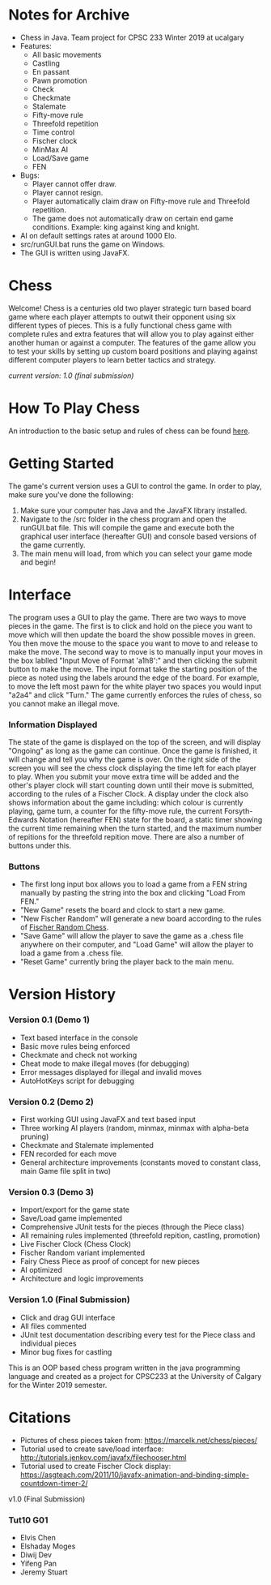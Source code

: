 # Notes for Archive
  - Chess in Java. Team project for CPSC 233 Winter 2019 at ucalgary
  - Features:
    - All basic movements
    - Castling
    - En passant
    - Pawn promotion
    - Check
    - Checkmate
    - Stalemate
    - Fifty-move rule
    - Threefold repetition
    - Time control
    - Fischer clock
    - MinMax AI
    - Load/Save game
    - FEN
  - Bugs:
    - Player cannot offer draw.
    - Player cannot resign.
    - Player automatically claim draw on Fifty-move rule and Threefold repetition.
    - The game does not automatically draw on certain end game conditions.  Example: king against king and knight.
  - AI on default settings rates at around 1000 Elo.
  - src/runGUI.bat runs the game on Windows.
  - The GUI is written using JavaFX.

# Chess
Welcome!  Chess is a centuries old two player strategic turn based board game where each player attempts to outwit their opponent using six different types of pieces.  This is a fully functional chess game with complete rules and extra features that will allow you to play against either another human or against a computer.  The features of the game allow you to test your skills by setting up custom board positions and playing against different computer players to learn better tactics and strategy.

*current version: 1.0 (final submission)*

# How To Play Chess
An introduction to the basic setup and rules of chess can be found [here](https://www.chess.com/learn-how-to-play-chess).

# Getting Started
The game's current version uses a GUI to control the game.  In order to play, make sure you've done the following:
  1. Make sure your computer has Java and the JavaFX library installed.
  2. Navigate to the /src folder in the chess program and open the runGUI.bat file.  This will compile the game and execute both the graphical user interface (hereafter GUI) and console based versions of the game currently.
  3. The main menu will load, from which you can select your game mode and begin!
  
# Interface
The program uses a GUI to play the game.  There are two ways to move pieces in the game.  The first is to click and hold on the piece you want to move which will then update the board the show possible moves in green.  You then move the mouse to the space you want to move to and release to make the move.  The second way to move is to manually input your moves in the box lablled "Input Move of Format 'a1h8':" and then clicking the submit button to make the move.  The input format take the starting position of the piece as noted using the labels around the edge of the board.  For example, to move the left most pawn for the white player two spaces you would input "a2a4" and click "Turn."  The game currently enforces the rules of chess, so you cannot make an illegal move.  

### Information Displayed
The state of the game is displayed on the top of the screen, and will display "Ongoing" as long as the game can continue.  Once the game is finished, it will change and tell you why the game is over.  On the right side of the screen you will see the chess clock displaying the time left for each player to play.  When you submit your move extra time will be added and the other's player clock will start counting down until their move is submitted, according to the rules of a Fischer Clock.  A display under the clock also shows information about the game including: which colour is currently playing, game turn, a counter for the fifty-move rule, the current Forsyth-Edwards Notation (hereafter FEN) state for the board, a static timer showing the current time remaining when the turn started, and the maximum number of repitions for the threefold repition move.  There are also a number of buttons under this.

### Buttons
  - The first long input box allows you to load a game from a FEN string manually by pasting the string into the box and clicking "Load From FEN."  
  - "New Game" resets the board and clock to start a new game.  
  - "New Fischer Random" will generate a new board according to the rules of [Fischer Random Chess](https://en.wikipedia.org/wiki/Chess960).
  - "Save Game" will allow the player to save the game as a .chess file anywhere on their computer, and "Load Game" will allow the player to load a game from a .chess file. 
  - "Reset Game" currently bring the player back to the main menu.


# Version History

### Version 0.1 (Demo 1)
  - Text based interface in the console
  - Basic move rules being enforced
  - Checkmate and check not working
  - Cheat mode to make illegal moves (for debugging)
  - Error messages displayed for illegal and invalid moves
  - AutoHotKeys script for debugging
  
### Version 0.2 (Demo 2)
  - First working GUI using JavaFX and text based input
  - Three working AI players (random, minmax, minmax with alpha-beta pruning)
  - Checkmate and Stalemate implemented
  - FEN recorded for each move
  - General architecture improvements (constants moved to constant class, main Game file split in two)
  
### Version 0.3 (Demo 3)
  - Import/export for the game state
  - Save/Load game implemented
  - Comprehensive JUnit tests for the pieces (through the Piece class)
  - All remaining rules implemented (threefold repition, castling, promotion)
  - Live Fischer Clock (Chess Clock)
  - Fischer Random variant implemented
  - Fairy Chess Piece as proof of concept for new pieces
  - AI optimized
  - Architecture and logic improvements
  
### Version 1.0 (Final Submission)
  - Click and drag GUI interface
  - All files commented
  - JUnit test documentation describing every test for the Piece class and individual pieces
  - Minor bug fixes for castling

This is an OOP based chess program written in the java programming language and created as a project for CPSC233 at the University of Calgary for the Winter 2019 semester.


# Citations
- Pictures of chess pieces taken from: https://marcelk.net/chess/pieces/ 
- Tutorial used to create save/load interface: http://tutorials.jenkov.com/javafx/filechooser.html
- Tutorial used to create Fischer Clock display: https://asgteach.com/2011/10/javafx-animation-and-binding-simple-countdown-timer-2/





v1.0 (Final Submission)

### Tut10 G01
  - Elvis Chen
  - Elshaday Moges
  - Diwij Dev
  - Yifeng Pan
  - Jeremy Stuart
